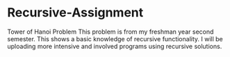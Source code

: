 # Recursive-Assignment
Tower of Hanoi Problem
This problem is from my freshman year second semester. This shows a basic knowledge of recursive functionality.
I will be uploading more intensive and involved programs using recursive solutions.
